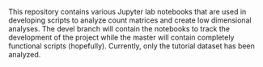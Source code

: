 

This repository contains various Jupyter lab notebooks that are used in developing scripts to analyze count matrices and create low dimensional analyses. The devel branch will contain the notebooks to track the development of the project while the master will contain completely functional scripts (hopefully). Currently, only the tutorial dataset has been analyzed.

